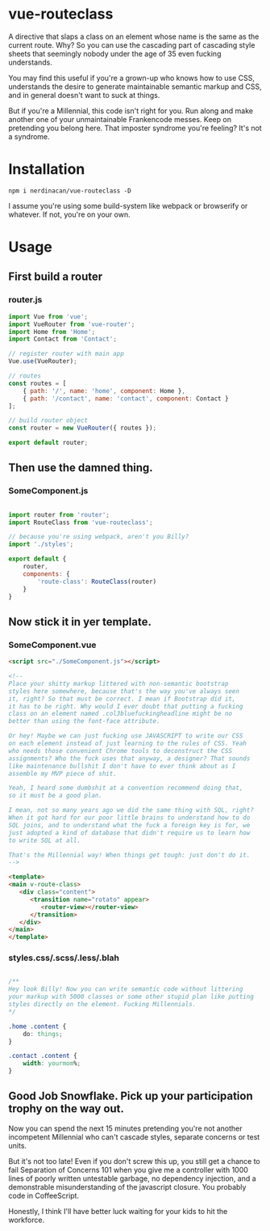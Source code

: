 # vue-routeclass

A directive that slaps a class on an element whose name is the same as the current route. Why? So you can use the cascading part of cascading style sheets that seemingly nobody under the age of 35 even fucking understands.

You may find this useful if you're a grown-up who knows how to use CSS, understands the desire to generate maintainable semantic markup and CSS, and in general doesn't want to suck at things.

But if you're a Millennial, this code isn't right for you. Run along and make another one of your unmaintainable Frankencode messes. Keep on pretending you belong here. That imposter syndrome you're feeling? It's not a syndrome.


# Installation
```
npm i nerdinacan/vue-routeclass -D
```
I assume you're using some build-system like webpack or browserify or whatever. If not, you're on your own.


# Usage

## First build a router
### router.js
```javascript
import Vue from 'vue';
import VueRouter from 'vue-router';
import Home from 'Home';
import Contact from 'Contact';

// register router with main app
Vue.use(VueRouter);

// routes
const routes = [
	{ path: '/', name: 'home', component: Home },
	{ path: '/contact', name: 'contact', component: Contact }
];

// build router object
const router = new VueRouter({ routes });

export default router;
```

## Then use the damned thing.
### SomeComponent.js
```javascript

import router from 'router';
import RouteClass from 'vue-routeclass';

// because you're using webpack, aren't you Billy?
import './styles';

export default {
	router,
	components: {
		'route-class': RouteClass(router)
	}
}
```


## Now stick it in yer template.
### SomeComponent.vue
```html
<script src="./SomeComponent.js"></script>

<!--
Place your shitty markup littered with non-semantic bootstrap
styles here somewhere, because that's the way you've always seen
it, right? So that must be correct. I mean if Bootstrap did it,
it has to be right. Why would I ever doubt that putting a fucking
class on an element named .col3bluefuckingheadline might be no
better than using the font-face attribute.

Or hey! Maybe we can just fucking use JAVASCRIPT to write our CSS
on each element instead of just learning to the rules of CSS. Yeah
who needs those convenient Chrome tools to deconstruct the CSS
assignments? Who the fuck uses that anyway, a designer? That sounds
like maintenance bullshit I don't have to ever think about as I
assemble my MVP piece of shit.

Yeah, I heard some dumbshit at a convention recommend doing that,
so it must be a good plan.

I mean, not so many years ago we did the same thing with SQL, right?
When it got hard for our poor little brains to understand how to do
SQL joins, and to understand what the fuck a foreign key is for, we
just adopted a kind of database that didn't require us to learn how
to write SQL at all.

That's the Millennial way! When things get tough: just don't do it.
-->

<template>
<main v-route-class>
   <div class="content">
      <transition name="rotato" appear>
         <router-view></router-view>
      </transition>
   </div>
</main>
</template>
```


### styles.css/.scss/.less/.blah
```css

/**
Hey look Billy! Now you can write semantic code without littering
your markup with 5000 classes or some other stupid plan like putting
styles directly on the element. Fucking Millennials.
*/

.home .content {
	do: things;
}

.contact .content {
	width: yourmom%;
}

```

## Good Job Snowflake. Pick up your participation trophy on the way out.

Now you can spend the next 15 minutes pretending you're not another incompetent Millennial who can't cascade styles, separate concerns or test units.

But it's not too late! Even if you don't screw this up, you still get a chance to fail Separation of Concerns 101 when you give me a controller with 1000 lines of poorly written untestable garbage, no dependency injection, and a demonstrable misunderstanding of the javascript closure. You probably code in CoffeeScript.

Honestly, I think I'll have better luck waiting for your kids to hit the workforce.